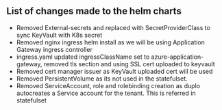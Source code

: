 ## List of changes made to the helm charts

- Removed External-secrets and replaced with SecretProviderClass to sync KeyVault with K8s secret
- Removed nginx ingress helm install as we will be using Application Gateway ingress controller
- ingress.yaml updated ingressClassName set to azure-application-gateway, removed tls section and using SSL cert uploaded to keyvault
- Removed cert manager issuer as KeyVault uploaded cert will be used
- Removed PersistentVolume as its not used in the statefulset.
- Removed ServiceAccount, role and rolebinding creation as duplo autocreates a Service account for the tenant. This is referred in statefulset
